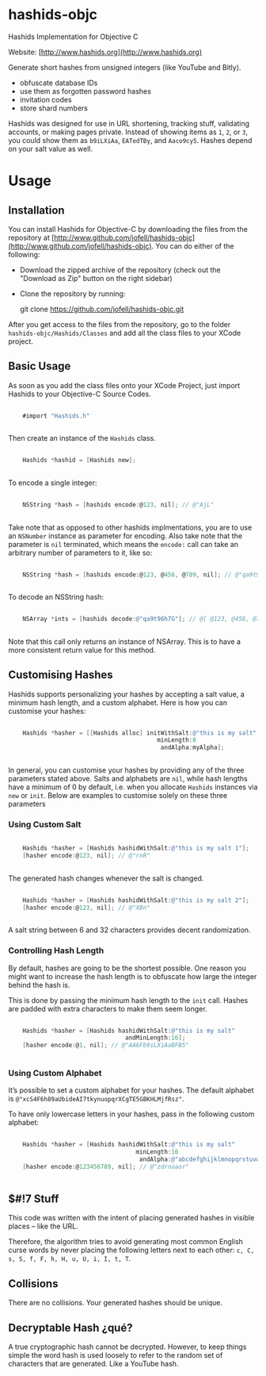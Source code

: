 hashids-objc
============

Hashids Implementation for Objective C

Website: [http://www.hashids.org](http://www.hashids.org)

Generate short hashes from unsigned integers (like YouTube and Bitly).

* obfuscate database IDs
* use them as forgotten password hashes
* invitation codes
* store shard numbers

Hashids was designed for use in URL shortening, tracking stuff, validating accounts, or making pages private. Instead of showing items as `1`, `2`, or `3`, you could show them as `b9iLXiAa`, `EATedTBy`, and `Aaco9cy5`. Hashes depend on your salt value as well.


Usage
=====

Installation
------------

You can install Hashids for Objective-C by downloading the files from the repository at [http://www.github.com/jofell/hashids-objc](http://www.github.com/jofell/hashids-objc). You can do either of the following:

* Download the zipped archive of the repository (check out the "Download as Zip" button on the right sidebar)
* Clone the repository by running:

    git clone https://github.com/jofell/hashids-objc.git

After you get access to the files from the repository, go to the folder `hashids-objc/Hashids/Classes` and add all the class files to your XCode project.

Basic Usage
-----------

As soon as you add the class files onto your XCode Project, just import Hashids to your Objective-C Source Codes.

```objectivec
    
    #import "Hashids.h"
    
```

Then create an instance of the `Hashids` class.

```objectivec
    
    Hashids *hashid = [Hashids new];
    
```

To encode a single integer:

```objectivec
    
    NSString *hash = [hashids encode:@123, nil]; // @"AjL"
    
```

Take note that as opposed to other hashids implmentations, you are to use an `NSNumber` instance as parameter for encoding. Also take note that the parameter is `nil` terminated, which means the `encode:` call can take an arbitrary number of parameters to it, like so:

```objectivec
    
    NSString *hash = [hashids encode:@123, @456, @789, nil]; // @"qa9t96h7G"
    
```

To decode an NSString hash:

```objectivec
    
    NSArray *ints = [hashids decode:@"qa9t96h7G"]; // @[ @123, @456, @789 ]
    
```

Note that this call only returns an instance of NSArray. This is to have a more consistent return value for this method.


Customising Hashes
------------------

Hashids supports personalizing your hashes by accepting a salt value, a minimum hash length, and a custom alphabet. Here is how you can customise your hashes:

```objectivec
    
    Hashids *hasher = [[Hashids alloc] initWithSalt:@"this is my salt"
                                          minLength:8
                                           andAlpha:myAlpha];
                                           
```                                     

In general, you can customise your hashes by providing any of the three parameters stated above. Salts and alphabets are `nil`, while hash lengths have a minimum of 0 by default, i.e. when you allocate `Hashids` instances via `new` or `init`. Below are examples to customise solely on these three parameters

### Using Custom Salt ###

```objectivec
    
    Hashids *hasher = [Hashids hashidWithSalt:@"this is my salt 1"];
    [hasher encode:@123, nil]; // @"rnR"
                                         
```

The generated hash changes whenever the salt is changed.

```objectivec
    
    Hashids *hasher = [Hashids hashidWithSalt:@"this is my salt 2"];
    [hasher encode:@123, nil]; // @"XBn"
                                     
```

A salt string between 6 and 32 characters provides decent randomization.

### Controlling Hash Length ###

By default, hashes are going to be the shortest possible. One reason you might want to increase the hash length is to obfuscate how large the integer behind the hash is.

This is done by passing the minimum hash length to the `init` call. Hashes are padded with extra characters to make them seem longer.

```objectivec
    
    Hashids *hasher = [Hashids hashidWithSalt:@"this is my salt" 
                                 andMinLength:16];
    [hasher encode:@1, nil]; // @"AA6Fb9iLXiAaBFB5"
                                            
```

### Using Custom Alphabet ###

It’s possible to set a custom alphabet for your hashes. The default alphabet is `@"xcS4F6h89aUbideAI7tkynuopqrXCgTE5GBKHLMjfRsz"`.

To have only lowercase letters in your hashes, pass in the following custom alphabet:

```objectivec
    
    Hashids *hasher = [Hashids hashidWithSalt:@"this is my salt" 
                                    minLength:16
                                     andAlpha:@"abcdefghijklmnopqrstuvwxyz"];
    [hasher encode:@123456789, nil]; // @"zdrnoaor"
     
```

$#!7 Stuff
----------

This code was written with the intent of placing generated hashes in visible places – like the URL.

Therefore, the algorithm tries to avoid generating most common English curse words by never placing the following letters next to each other: `c, C, s, S, f, F, h, H, u, U, i, I, t, T`.


Collisions
----------

There are no collisions. Your generated hashes should be unique.

Decryptable Hash ¿qué?
----------------------

A true cryptographic hash cannot be decrypted. However, to keep things simple the word hash is used loosely to refer to the random set of characters that are generated. Like a YouTube hash.
